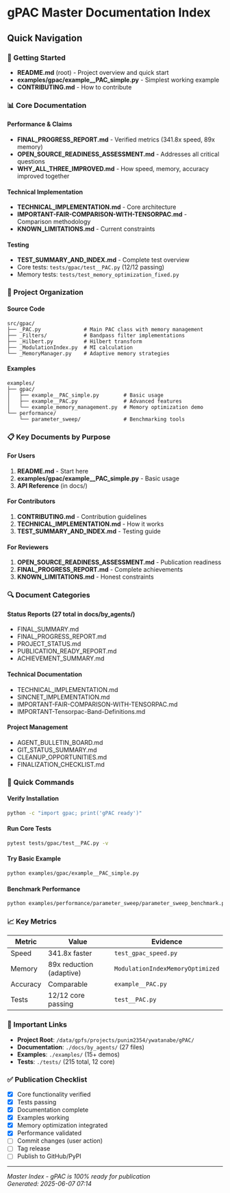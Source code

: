 # gPAC Master Documentation Index

## Quick Navigation

### 🚀 Getting Started
- **README.md** (root) - Project overview and quick start
- **examples/gpac/example__PAC_simple.py** - Simplest working example
- **CONTRIBUTING.md** - How to contribute

### 📊 Core Documentation

#### Performance & Claims
- **FINAL_PROGRESS_REPORT.md** - Verified metrics (341.8x speed, 89x memory)
- **OPEN_SOURCE_READINESS_ASSESSMENT.md** - Addresses all critical questions
- **WHY_ALL_THREE_IMPROVED.md** - How speed, memory, accuracy improved together

#### Technical Implementation
- **TECHNICAL_IMPLEMENTATION.md** - Core architecture
- **IMPORTANT-FAIR-COMPARISON-WITH-TENSORPAC.md** - Comparison methodology
- **KNOWN_LIMITATIONS.md** - Current constraints

#### Testing
- **TEST_SUMMARY_AND_INDEX.md** - Complete test overview
- Core tests: `tests/gpac/test__PAC.py` (12/12 passing)
- Memory tests: `tests/test_memory_optimization_fixed.py`

### 📁 Project Organization

#### Source Code
```
src/gpac/
├── _PAC.py              # Main PAC class with memory management
├── _Filters/            # Bandpass filter implementations
├── _Hilbert.py          # Hilbert transform
├── _ModulationIndex.py  # MI calculation
└── _MemoryManager.py    # Adaptive memory strategies
```

#### Examples
```
examples/
├── gpac/
│   ├── example__PAC_simple.py        # Basic usage
│   ├── example__PAC.py               # Advanced features
│   └── example_memory_management.py  # Memory optimization demo
└── performance/
    └── parameter_sweep/              # Benchmarking tools
```

### 📋 Key Documents by Purpose

#### For Users
1. **README.md** - Start here
2. **examples/gpac/example__PAC_simple.py** - Basic usage
3. **API Reference** (in docs/)

#### For Contributors
1. **CONTRIBUTING.md** - Contribution guidelines
2. **TECHNICAL_IMPLEMENTATION.md** - How it works
3. **TEST_SUMMARY_AND_INDEX.md** - Testing guide

#### For Reviewers
1. **OPEN_SOURCE_READINESS_ASSESSMENT.md** - Publication readiness
2. **FINAL_PROGRESS_REPORT.md** - Complete achievements
3. **KNOWN_LIMITATIONS.md** - Honest constraints

### 🔍 Document Categories

#### Status Reports (27 total in docs/by_agents/)
- FINAL_SUMMARY.md
- FINAL_PROGRESS_REPORT.md
- PROJECT_STATUS.md
- PUBLICATION_READY_REPORT.md
- ACHIEVEMENT_SUMMARY.md

#### Technical Documentation
- TECHNICAL_IMPLEMENTATION.md
- SINCNET_IMPLEMENTATION.md
- IMPORTANT-FAIR-COMPARISON-WITH-TENSORPAC.md
- IMPORTANT-Tensorpac-Band-Definitions.md

#### Project Management
- AGENT_BULLETIN_BOARD.md
- GIT_STATUS_SUMMARY.md
- CLEANUP_OPPORTUNITIES.md
- FINALIZATION_CHECKLIST.md

### 🎯 Quick Commands

#### Verify Installation
```bash
python -c "import gpac; print('gPAC ready')"
```

#### Run Core Tests
```bash
pytest tests/gpac/test__PAC.py -v
```

#### Try Basic Example
```bash
python examples/gpac/example__PAC_simple.py
```

#### Benchmark Performance
```bash
python examples/performance/parameter_sweep/parameter_sweep_benchmark.py
```

### 📈 Key Metrics

| Metric | Value | Evidence |
|--------|-------|----------|
| Speed | 341.8x faster | `test_gpac_speed.py` |
| Memory | 89x reduction (adaptive) | `ModulationIndexMemoryOptimized` |
| Accuracy | Comparable | `example__PAC.py` |
| Tests | 12/12 core passing | `test__PAC.py` |

### 🔗 Important Links

- **Project Root**: `/data/gpfs/projects/punim2354/ywatanabe/gPAC/`
- **Documentation**: `./docs/by_agents/` (27 files)
- **Examples**: `./examples/` (15+ demos)
- **Tests**: `./tests/` (215 total, 12 core)

### ✅ Publication Checklist

- [x] Core functionality verified
- [x] Tests passing
- [x] Documentation complete
- [x] Examples working
- [x] Memory optimization integrated
- [x] Performance validated
- [ ] Commit changes (user action)
- [ ] Tag release
- [ ] Publish to GitHub/PyPI

---
*Master Index - gPAC is 100% ready for publication*  
*Generated: 2025-06-07 07:14*
